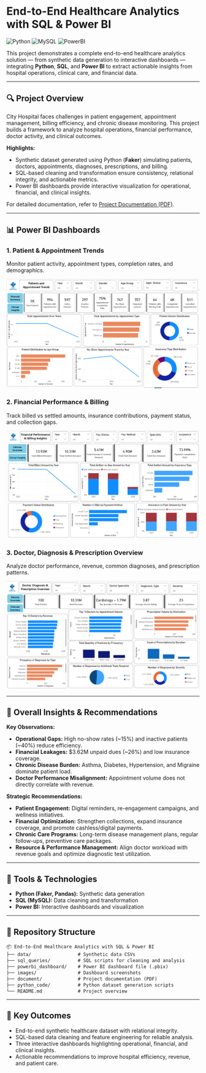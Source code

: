 # End-to-End Healthcare Analytics with SQL & Power BI

![Python](https://img.shields.io/badge/Python-3776AB?style=flat&logo=python&logoColor=white)
![MySQL](https://img.shields.io/badge/MySQL-4479A1?style=flat&logo=mysql&logoColor=white)
![PowerBI](https://img.shields.io/badge/PowerBI-F2C811?style=flat&logo=microsoft-powerbi&logoColor=white)

This project demonstrates a complete end-to-end healthcare analytics solution — from synthetic data generation to interactive dashboards — integrating **Python**, **SQL**, and **Power BI** to extract actionable insights from hospital operations, clinical care, and financial data.

---

## 🔍 Project Overview

City Hospital faces challenges in patient engagement, appointment management, billing efficiency, and chronic disease monitoring. This project builds a framework to analyze hospital operations, financial performance, doctor activity, and clinical outcomes.

**Highlights:**  
- Synthetic dataset generated using Python (**Faker**) simulating patients, doctors, appointments, diagnoses, prescriptions, and billing.  
- SQL-based cleaning and transformation ensure consistency, relational integrity, and actionable metrics.  
- Power BI dashboards provide interactive visualization for operational, financial, and clinical insights.

For detailed documentation, refer to [Project Documentation (PDF)](./document/project_documentation.pdf).

---

## 📊 Power BI Dashboards

### 1. Patient & Appointment Trends  
Monitor patient activity, appointment types, completion rates, and demographics.  

![Dashboard 1](./images/dashboard1_patients_appointments.png)

### 2. Financial Performance & Billing  
Track billed vs settled amounts, insurance contributions, payment status, and collection gaps. 

![Dashboard 2](./images/dashboard2_financial_billing.png)

### 3. Doctor, Diagnosis & Prescription Overview  
Analyze doctor performance, revenue, common diagnoses, and prescription patterns.  

![Dashboard 3](./images/dashboard3_clinical_insights.png)

---

## 📌 Overall Insights & Recommendations

**Key Observations:**  
- **Operational Gaps:** High no-show rates (~15%) and inactive patients (~40%) reduce efficiency.  
- **Financial Leakages:** $3.62M unpaid dues (~26%) and low insurance coverage.  
- **Chronic Disease Burden:** Asthma, Diabetes, Hypertension, and Migraine dominate patient load.  
- **Doctor Performance Misalignment:** Appointment volume does not directly correlate with revenue.

**Strategic Recommendations:**  
- **Patient Engagement:** Digital reminders, re-engagement campaigns, and wellness initiatives.  
- **Financial Optimization:** Strengthen collections, expand insurance coverage, and promote cashless/digital payments.  
- **Chronic Care Programs:** Long-term disease management plans, regular follow-ups, preventive care packages.  
- **Resource & Performance Management:** Align doctor workload with revenue goals and optimize diagnostic test utilization.

---

## 🚀 Tools & Technologies

- **Python (Faker, Pandas):** Synthetic data generation  
- **SQL (MySQL):** Data cleaning and transformation  
- **Power BI:** Interactive dashboards and visualization  

---

## 📁 Repository Structure
```
📦 End-to-End Healthcare Analytics with SQL & Power BI
├── data/                 # Synthetic data CSVs
├── sql_queries/          # SQL scripts for cleaning and analysis
├── powerbi_dashboard/    # Power BI dashboard file (.pbix)
├── images/               # Dashboard screenshots
├── document/             # Project documentation (PDF)
├── python_code/          # Python dataset generation scripts
└── README.md             # Project overview
```

---

## 📌 Key Outcomes

- End-to-end synthetic healthcare dataset with relational integrity.  
- SQL-based data cleaning and feature engineering for reliable analysis.  
- Three interactive dashboards highlighting operational, financial, and clinical insights.  
- Actionable recommendations to improve hospital efficiency, revenue, and patient care.  



